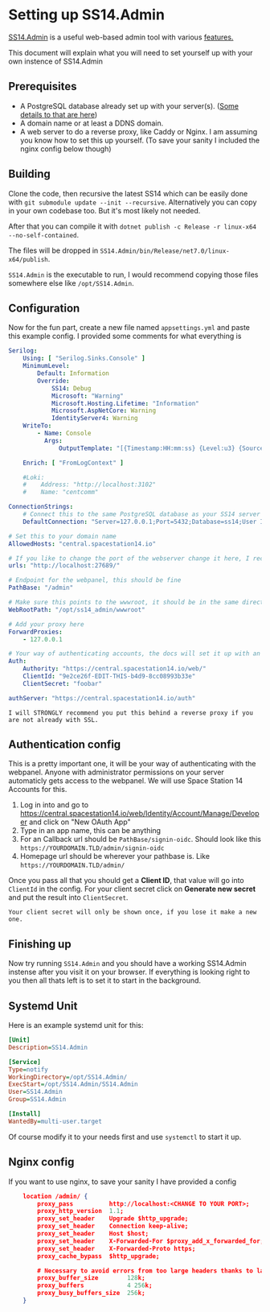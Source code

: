 # Setting up SS14.Admin
[SS14.Admin](https://github.com/space-wizards/SS14.Admin/) is a useful web-based admin tool with various [features.](../community/admin/admin-tooling.md)

This document will explain what you will need to set yourself up with your own instence of SS14.Admin

## Prerequisites

- A PostgreSQL database already set up with your server(s). ([Some details to that are here](../general-development/setup/server-hosting-tutorial.md))
- A domain name or at least a DDNS domain.
- A web server to do a reverse proxy, like Caddy or Nginx. I am assuming you know how to set this up yourself. (To save your sanity I included the nginx config below though)

## Building

Clone the code, then recursive the latest SS14 which can be easily done with `git submodule update --init --recursive`. Alternatively you can copy in your own codebase too. But it's most likely not needed.

After that you can compile it with `dotnet publish -c Release -r linux-x64 --no-self-contained`.

The files will be dropped in `SS14.Admin/bin/Release/net7.0/linux-x64/publish`. 

`SS14.Admin` is the executable to run, I would recommend copying those files somewhere else like `/opt/SS14.Admin`.

## Configuration

Now for the fun part, create a new file named `appsettings.yml` and paste this example config. I provided some comments for what everything is

```yaml
Serilog:
    Using: [ "Serilog.Sinks.Console" ]
    MinimumLevel:
        Default: Information
        Override:
            SS14: Debug
            Microsoft: "Warning"
            Microsoft.Hosting.Lifetime: "Information"
            Microsoft.AspNetCore: Warning
            IdentityServer4: Warning
    WriteTo:
        - Name: Console
          Args:
              OutputTemplate: "[{Timestamp:HH:mm:ss} {Level:u3} {SourceContext}] {Message:lj}{NewLine}{Exception}"

    Enrich: [ "FromLogContext" ]

    #Loki:
    #    Address: "http://localhost:3102"
    #    Name: "centcomm"

ConnectionStrings:
    # Connect this to the same PostgreSQL database as your SS14 server
    DefaultConnection: "Server=127.0.0.1;Port=5432;Database=ss14;User Id=ss14-admin;Password=foobar"

# Set this to your domain name
AllowedHosts: "central.spacestation14.io"

# If you like to change the port of the webserver change it here, I recommend you reverse proxy this for SSL
urls: "http://localhost:27689/"

# Endpoint for the webpanel, this should be fine
PathBase: "/admin"

# Make sure this points to the wwwroot, it should be in the same directory as the executable
WebRootPath: "/opt/ss14_admin/wwwroot"

# Add your proxy here
ForwardProxies:
    - 127.0.0.1

# Your way of authenticating accounts, the docs will set it up with an ss14 account 
Auth:
    Authority: "https://central.spacestation14.io/web/"
    ClientId: "9e2ce26f-EDIT-THIS-b4d9-8cc08993b33e"
    ClientSecret: "foobar"

authServer: "https://central.spacestation14.io/auth"
```

```admonish warning
I will STRONGLY recommend you put this behind a reverse proxy if you are not already with SSL.
```

## Authentication config
This is a pretty important one, it will be your way of authenticating with the webpanel. Anyone with administrator permissions on your server automaticly gets access to the webpanel. We will use Space Station 14 Accounts for this.

1. Log in into and go to https://central.spacestation14.io/web/Identity/Account/Manage/Developer and click on "New OAuth App"
2. Type in an app name, this can be anything
3. For an Callback url should be `PathBase/signin-oidc`. Should look like this `https://YOURDOMAIN.TLD/admin/signin-oidc`
4. Homepage url should be wherever your pathbase is. Like `https://YOURDOMAIN.TLD/admin/`

Once you pass all that you should get a **Client ID**, that value will go into ``ClientId`` in the config. For your client secret click on **Generate new secret** and put the result into ``ClientSecret``.

```admonish warning
Your client secret will only be shown once, if you lose it make a new one.
```

## Finishing up
Now try running `SS14.Admin` and you should have a working SS14.Admin instense after you visit it on your browser. If everything is looking right to you then all thats left is to set it to start in the background.

## Systemd Unit

Here is an example systemd unit for this:

```ini
[Unit]
Description=SS14.Admin

[Service]
Type=notify
WorkingDirectory=/opt/SS14.Admin/
ExecStart=/opt/SS14.Admin/SS14.Admin
User=SS14.Admin
Group=SS14.Admin

[Install]
WantedBy=multi-user.target
```
Of course modify it to your needs first and use `systemctl` to start it up.

## Nginx config
If you want to use nginx, to save your sanity I have provided a config
```json
    location /admin/ {
        proxy_pass          http://localhost:<CHANGE TO YOUR PORT>;
        proxy_http_version  1.1;
        proxy_set_header    Upgrade $http_upgrade;
        proxy_set_header    Connection keep-alive;
        proxy_set_header    Host $host;
        proxy_set_header    X-Forwarded-For $proxy_add_x_forwarded_for;
        proxy_set_header    X-Forwarded-Proto https;
        proxy_cache_bypass  $http_upgrade;

        # Necessary to avoid errors from too large headers thanks to large cookies.
        proxy_buffer_size        128k;
        proxy_buffers            4 256k;
        proxy_busy_buffers_size  256k;
    }
```
